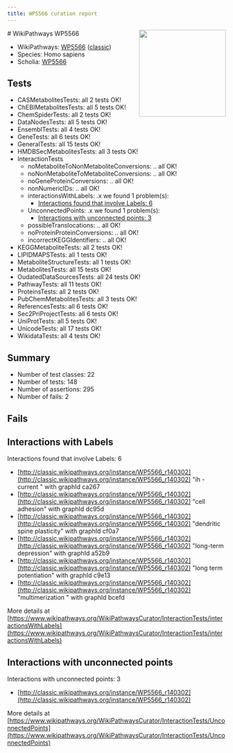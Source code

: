 ```yaml
---
title: WP5566 curation report
---
```


<img style="float: right; width: 200px" src="https://upload.wikimedia.org/wikipedia/commons/thumb/8/83/Wplogo_with_text_500.png/640px-Wplogo_with_text_500.png" />
# WikiPathways WP5566

* WikiPathways: [WP5566](https://wikipathways.org/pathways/WP5566) ([classic](https://classic.wikipathways.org/instance/WP5566))
* Species: Homo sapiens
* Scholia: [WP5566](https://scholia.toolforge.org/wikipathways/WP5566)
## Tests
* CASMetabolitesTests: all 2 tests OK!
* ChEBIMetabolitesTests: all 5 tests OK!
* ChemSpiderTests: all 2 tests OK!
* DataNodesTests: all 5 tests OK!
* EnsemblTests: all 4 tests OK!
* GeneTests: all 6 tests OK!
* GeneralTests: all 15 tests OK!
* HMDBSecMetabolitesTests: all 3 tests OK!
* InteractionTests
    * noMetaboliteToNonMetaboliteConversions: .. all OK!
    * noNonMetaboliteToMetaboliteConversions: .. all OK!
    * noGeneProteinConversions: .. all OK!
    * nonNumericIDs: .. all OK!
    * interactionsWithLabels: .x we found 1 problem(s):
        * [Interactions found that involve Labels: 6](#630d267d)
    * UnconnectedPoints: .x we found 1 problem(s):
        * [Interactions with unconnected points: 3](#35a61adb)
    * possibleTranslocations: .. all OK!
    * noProteinProteinConversions: .. all OK!
    * incorrectKEGGIdentifiers: .. all OK!
* KEGGMetaboliteTests: all 2 tests OK!
* LIPIDMAPSTests: all 1 tests OK!
* MetaboliteStructureTests: all 1 tests OK!
* MetabolitesTests: all 15 tests OK!
* OudatedDataSourcesTests: all 24 tests OK!
* PathwayTests: all 11 tests OK!
* ProteinsTests: all 2 tests OK!
* PubChemMetabolitesTests: all 3 tests OK!
* ReferencesTests: all 6 tests OK!
* Sec2PriProjectTests: all 6 tests OK!
* UniProtTests: all 5 tests OK!
* UnicodeTests: all 17 tests OK!
* WikidataTests: all 4 tests OK!


## Summary

* Number of test classes: 22
* Number of tests: 148
* Number of assertions: 295
* Number of fails: 2

## Fails

<a name="630d267d" />

## Interactions with Labels

Interactions found that involve Labels: 6

* [http://classic.wikipathways.org/instance/WP5566_r140302](http://classic.wikipathways.org/instance/WP5566_r140302) "ih - current
" with graphId ca267
* [http://classic.wikipathways.org/instance/WP5566_r140302](http://classic.wikipathways.org/instance/WP5566_r140302) "cell adhesion" with graphId dc95d
* [http://classic.wikipathways.org/instance/WP5566_r140302](http://classic.wikipathways.org/instance/WP5566_r140302) "dendritic spine plasticity" with graphId cf0a7
* [http://classic.wikipathways.org/instance/WP5566_r140302](http://classic.wikipathways.org/instance/WP5566_r140302) "long-term depression" with graphId a52b9
* [http://classic.wikipathways.org/instance/WP5566_r140302](http://classic.wikipathways.org/instance/WP5566_r140302) "long term potentiation" with graphId c9e13
* [http://classic.wikipathways.org/instance/WP5566_r140302](http://classic.wikipathways.org/instance/WP5566_r140302) "multimerization " with graphId bcefd


More details at [https://www.wikipathways.org/WikiPathwaysCurator/InteractionTests/interactionsWithLabels](https://www.wikipathways.org/WikiPathwaysCurator/InteractionTests/interactionsWithLabels)

<a name="35a61adb" />

## Interactions with unconnected points

Interactions with unconnected points: 3

* [http://classic.wikipathways.org/instance/WP5566_r140302](http://classic.wikipathways.org/instance/WP5566_r140302)


More details at [https://www.wikipathways.org/WikiPathwaysCurator/InteractionTests/UnconnectedPoints](https://www.wikipathways.org/WikiPathwaysCurator/InteractionTests/UnconnectedPoints)


